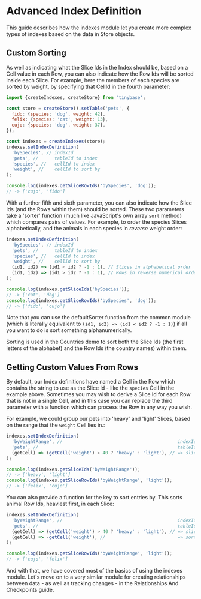 # Advanced Index Definition

This guide describes how the indexes module let you create more complex types of
indexes based on the data in Store objects.

## Custom Sorting

As well as indicating what the Slice Ids in the Index should be, based on a Cell
value in each Row, you can also indicate how the Row Ids will be sorted inside
each Slice. For example, here the members of each species are sorted by weight,
by specifying that CellId in the fourth parameter:

```jsx
import {createIndexes, createStore} from 'tinybase';

const store = createStore().setTable('pets', {
  fido: {species: 'dog', weight: 42},
  felix: {species: 'cat', weight: 13},
  cujo: {species: 'dog', weight: 37},
});

const indexes = createIndexes(store);
indexes.setIndexDefinition(
  'bySpecies', // indexId
  'pets', //      tableId to index
  'species', //   cellId to index
  'weight', //    cellId to sort by
);

console.log(indexes.getSliceRowIds('bySpecies', 'dog'));
// -> ['cujo', 'fido']
```

With a further fifth and sixth parameter, you can also indicate how the Slice
Ids (and the Rows within them) should be sorted. These two parameters take a
'sorter' function (much like JavaScript's own array `sort` method) which
compares pairs of values. For example, to order the species Slices
alphabetically, and the animals in each species in _reverse_ weight order:

```jsx
indexes.setIndexDefinition(
  'bySpecies', // indexId
  'pets', //      tableId to index
  'species', //   cellId to index
  'weight', //    cellId to sort by
  (id1, id2) => (id1 < id2 ? -1 : 1), // Slices in alphabetical order
  (id1, id2) => (id1 > id2 ? -1 : 1), // Rows in reverse numerical order
);

console.log(indexes.getSliceIds('bySpecies'));
// -> ['cat', 'dog']
console.log(indexes.getSliceRowIds('bySpecies', 'dog'));
// -> ['fido', 'cujo']
```

Note that you can use the defaultSorter function from the common module (which
is literally equivalent to `(id1, id2) => (id1 < id2 ? -1 : 1)`) if all you want
to do is sort something alphanumerically.

Sorting is used in the Countries demo to sort both the Slice Ids (the first
letters of the alphabet) and the Row Ids (the country names) within them.

## Getting Custom Values From Rows

By default, our Index definitions have named a Cell in the Row which contains
the string to use as the Slice Id - like the `species` Cell in the example
above. Sometimes you may wish to derive a Slice Id for each Row that is not in a
single Cell, and in this case you can replace the third parameter with a
function which can process the Row in any way you wish.

For example, we could group our pets into 'heavy' and 'light' Slices, based on
the range that the `weight` Cell lies in.:

```js
indexes.setIndexDefinition(
  'byWeightRange', //                                           indexId
  'pets', //                                                    tableId to index
  (getCell) => (getCell('weight') > 40 ? 'heavy' : 'light'), // => sliceId
);

console.log(indexes.getSliceIds('byWeightRange'));
// -> ['heavy', 'light']
console.log(indexes.getSliceRowIds('byWeightRange', 'light'));
// -> ['felix', 'cujo']
```

You can also provide a function for the key to sort entries by. This sorts
animal Row Ids, heaviest first, in each Slice:

```js
indexes.setIndexDefinition(
  'byWeightRange', //                                           indexId
  'pets', //                                                    tableId to index
  (getCell) => (getCell('weight') > 40 ? 'heavy' : 'light'), // => sliceId
  (getCell) => -getCell('weight'), //                           => sort key
);

console.log(indexes.getSliceRowIds('byWeightRange', 'light'));
// -> ['cujo', 'felix']
```

And with that, we have covered most of the basics of using the indexes module.
Let's move on to a very similar module for creating relationships between data -
as well as tracking changes - in the Relationships And Checkpoints guide.
